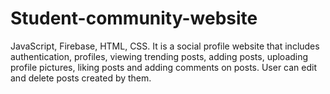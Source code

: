 # Student-community-website
JavaScript, Firebase, HTML, CSS. It is a social profile website that includes authentication, profiles, viewing trending posts, adding posts, uploading profile pictures, liking posts and adding comments on posts. User can edit and delete posts created by them.

